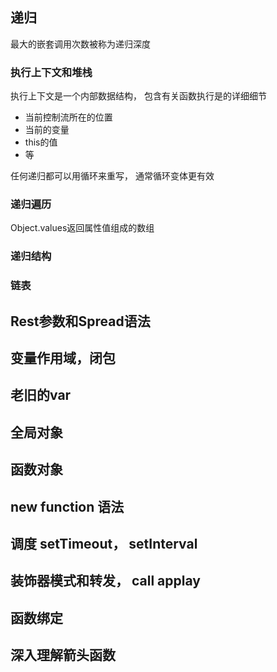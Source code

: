 ## 递归

最大的嵌套调用次数被称为递归深度



### 执行上下文和堆栈

执行上下文是一个内部数据结构， 包含有关函数执行是的详细细节

- 当前控制流所在的位置
- 当前的变量
- this的值
- 等

任何递归都可以用循环来重写， 通常循环变体更有效



### 递归遍历

Object.values返回属性值组成的数组



### 递归结构

### 链表







## Rest参数和Spread语法



## 变量作用域，闭包



## 老旧的var



## 全局对象



## 函数对象



## new function 语法



## 调度 setTimeout， setInterval



## 装饰器模式和转发， call applay



## 函数绑定



## 深入理解箭头函数














